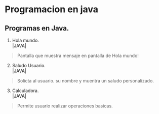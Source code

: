 # Programacion en java

## Programas en Java.

1. Hola mundo.   
|JAVA|
    
> Pantalla que muestra mensaje en pantalla de Hola mundo!

2. Saludo Usuario.  
|JAVA|

> Solicta al usuario. su nombre y muentra un saludo personalizado.

3. Calculadora.  
|JAVA|

> Permite usuario realizar operaciones basicas. 
